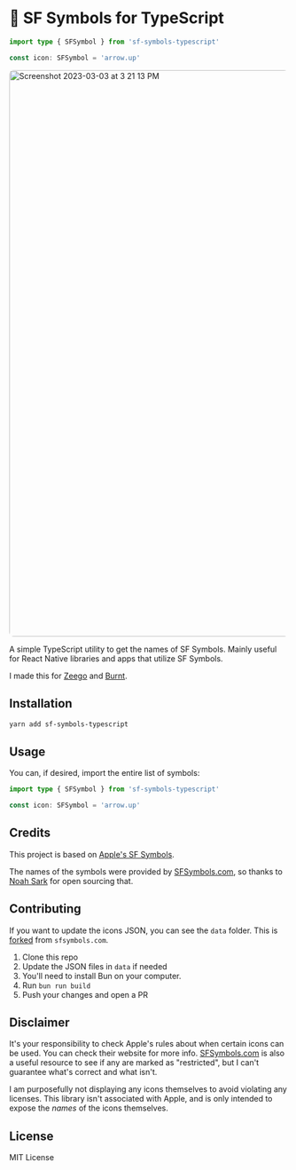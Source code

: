 # 🍏 SF Symbols for TypeScript

```ts
import type { SFSymbol } from 'sf-symbols-typescript'

const icon: SFSymbol = 'arrow.up'
```

<img style="border-radius: 8px" width="1021" alt="Screenshot 2023-03-03 at 3 21 13 PM" src="https://user-images.githubusercontent.com/13172299/222821298-0c0a4fba-fe0a-4e31-85d7-55e7870f2bc7.png">


A simple TypeScript utility to get the names of SF Symbols. Mainly useful for React Native libraries and apps that utilize SF Symbols.

I made this for [Zeego](https://zeego.dev) and [Burnt](https://github.com/nandorojo/burnt).

## Installation

```sh
yarn add sf-symbols-typescript
```

## Usage

You can, if desired, import the entire list of symbols:

```ts
import type { SFSymbol } from 'sf-symbols-typescript'

const icon: SFSymbol = 'arrow.up'
```

<!--
For optimal TS performance, you can use the getter:

```ts
import { SFSymbol } from 'sf-symbols'

const icon = SFSymbol('arrow.up')
``` -->

## Credits

This project is based on [Apple's SF Symbols](https://developer.apple.com/design/human-interface-guidelines/sf-symbols/overview/).

The names of the symbols were provided by [SFSymbols.com](https://SFSymbols.com/), so thanks to [Noah Sark](https://github.com/noahsark769/SFSymbols.com) for open sourcing that.

## Contributing

If you want to update the icons JSON, you can see the `data` folder. This is [forked](https://github.com/noahsark769/sfsymbols.com/tree/master/src/data) from `sfsymbols.com`.

1. Clone this repo
2. Update the JSON files in `data` if needed
3. You'll need to install Bun on your computer.
4. Run `bun run build`
5. Push your changes and open a PR

## Disclaimer

It's your responsibility to check Apple's rules about when certain icons can be used. You can check their website for more info. [SFSymbols.com](https://SFSymbols.com) is also a useful resource to see if any are marked as "restricted", but I can't guarantee what's correct and what isn't.

I am purposefully not displaying any icons themselves to avoid violating any licenses. This library isn't associated with Apple, and is only intended to expose the _names_ of the icons themselves.

## License

MIT License

